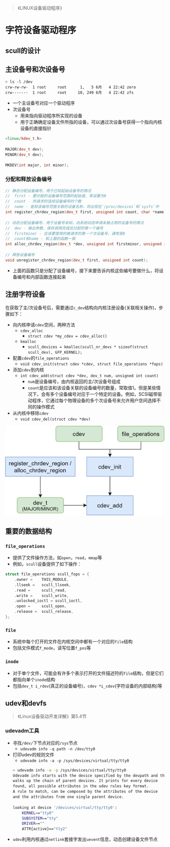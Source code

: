 > 《LINUX设备驱动程序》

# 字符设备驱动程序

## scull的设计

## 主设备号和次设备号
```bash
> ls -l /dev
crw-rw-rw-  1 root     root      1,   5 6月   4 22:42 zero
crw-------  1 root     root     10, 249 6月   4 22:42 zfs
```

* 一个主设备号对应一个驱动程序
* 次设备号
    * 用来指向驱动程序所实现的设备
    * 用于正确确定设备文件所指的设备，可以通过次设备号获得一个指向内核设备的直接指针

```cpp
<linux/kdev_t.h>

MAJOR(dev_t dev);
MINOR(dev_t dev);

MKDEV(int major, int minor);
```

### 分配和释放设备编号
```cpp
// 静态分配设备编号，用于已知起始设备号的情况
//  first - 要分配的设备编号范围的起始值，常设置为0
//  count - 所请求的连续设备编号的个数
//  name - 是和该编号范围关联的设备名称，将出现在`/proc/devices`和`sysfs`中
int register_chrdev_region(dev_t first, unsigned int count, char *name);

// 动态分配设备编号，用于设备号未知，向系统动态申请未被占用的设备号的情况
//  dev - 输出参数，保存调用完成后分配的第一个编号
//  firstminor - 应该要使用的被请求的第一个次设备号，通常是0
//  count和name - 和上面的函数一致
int alloc_chrdev_region(dev_t *dev, unsigned int firstminor, unsigned int count, char *name);

// 释放设备编号
void unregister_chrdev_region(dev_t first, unsigned int count);
```

* 上面的函数只是分配了设备编号，接下来要告诉内核这些编号要做什么，将设备编号和内部函数连接起来

## 注册字符设备
在获取了主/次设备号后，需要通过`c_dev`结构向内核注册设备(关联相关操作)，步骤如下：

* 向内核申请`cdev`空间，两种方法
    * `cdev_alloc`
        * `struct cdev *my_cdev = cdev_alloc()`
    * `kmalloc`
        * `scull_devices = kmalloc(scull_nr_devs * sizeof(struct scull_dev), GFP_KERNEL);`
* 配置`cdev`的`file_operations`
    * `void cdev_init(struct cdev *cdev, struct file_operations *fops)`
* 添加`cdev`到内核
    * `int cdev_add(struct cdev *dev, dev_t num, unsigned int count)`
        * `num`是设备编号，由内核返回的主/次设备号组成
        * `count`是应该和该设备关联的设备编号的数量，常取值1。但是某些情况下，会有多个设备编号对应于一个特定的设备。例如，SCSI磁带驱动程序，它通过每个物理设备的多个次设备号来允许用户空间选择不同的操作模式
* 从内核中移除`cdev`
    * `void cdev_del(struct cdev *dev)`

![cdev_register](./pictures/cdev_register.png)

## 重要的数据结构

### `file_operations`
* 提供了文件操作方法，如`open`，`read`，`mmap`等
* 例如，`scull`设备提供了如下操作：
```cpp
struct file_operations scull_fops = {
    .owner =    THIS_MODULE,
    .llseek =   scull_llseek,
    .read =     scull_read,
    .write =    scull_write,
    .unlocked_ioctl = scull_ioctl,
    .open =     scull_open,
    .release =  scull_release,
};
```

### `file`
* 系统中每个打开的文件在内核空间中都有一个对应的`file`结构
* 包括文件模式`f_mode`，读写位置`f_pos`等

### `inode`
* 对于单个文件，可能会有许多个表示打开的文件描述符的`file`结构，但是它们都指向单个`inode`结构
* 包括`dev_t i_rdev`(真正的设备编号)，`cdev *i_cdev`(字符设备的内部结构)等

## udev和devfs
> 《Linux设备驱动开发详解》第5.4节

### udevadm工具
* 寻找`/dev/`下节点对应的`/sys`节点
    * `udevadm info -q path -n /dev/tty0`
* 打印udev的规则文件
    * `udevadm info -a -p /sys/devices/virtual/tty/tty0`
    ```bash
    > udevadm info -a -p /sys/devices/virtual/tty/tty0
    Udevadm info starts with the device specified by the devpath and then
    walks up the chain of parent devices. It prints for every device
    found, all possible attributes in the udev rules key format.
    A rule to match, can be composed by the attributes of the device
    and the attributes from one single parent device.

    looking at device '/devices/virtual/tty/tty0':
        KERNEL=="tty0"
        SUBSYSTEM=="tty"
        DRIVER==""
        ATTR{active}=="tty2"
    ```
* `udev`利用内核通过`netlink`套接字发出`uevent`信息，动态创建设备文件节点
